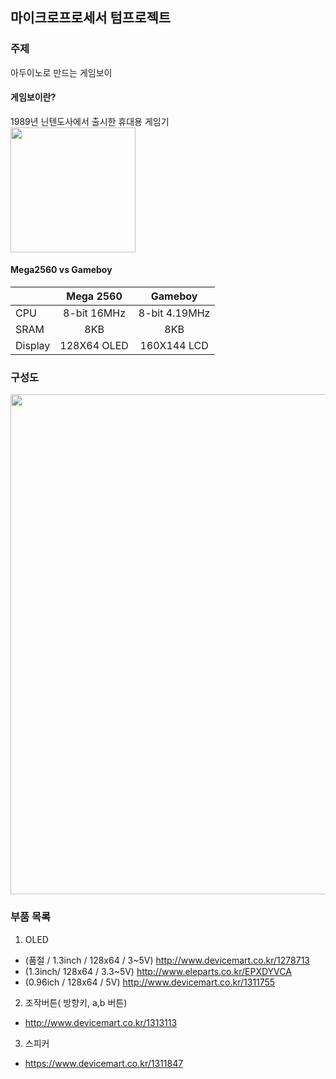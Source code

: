 ## 마이크로프로세서 텀프로젝트

### 주제
 아두이노로 만드는 게임보이

#### 게임보이란?<br/>
 1989년 닌텐도사에서 출시한 휴대용 게임기<br/>
 <img src="https://upload.wikimedia.org/wikipedia/commons/thumb/7/7c/Game-Boy-FL.png/350px-Game-Boy-FL.png" width="200">
 
#### Mega2560 vs Gameboy

|     |Mega 2560|Gameboy|
|:----|:--------:|:----:|
|CPU| 8-bit 16MHz  |   8-bit 4.19MHz   |
|SRAM| 8KB  |8KB      |
|Display| 128X64 OLED  |   160X144 LCD  |


### 구성도<br/>
<img src="http://i.imgur.com/sSq7SiD.jpg" width="800">


### 부품 목록

1. OLED
  * (품절 / 1.3inch / 128x64 / 3~5V) http://www.devicemart.co.kr/1278713
  * (1.3inch/ 128x64 / 3.3~5V) http://www.eleparts.co.kr/EPXDYVCA
  * (0.96ich / 128x64 / 5V) http://www.devicemart.co.kr/1311755
2. 조작버튼( 방향키, a,b 버튼) 
  * http://www.devicemart.co.kr/1313113
3. 스피커
  * https://www.devicemart.co.kr/1311847
